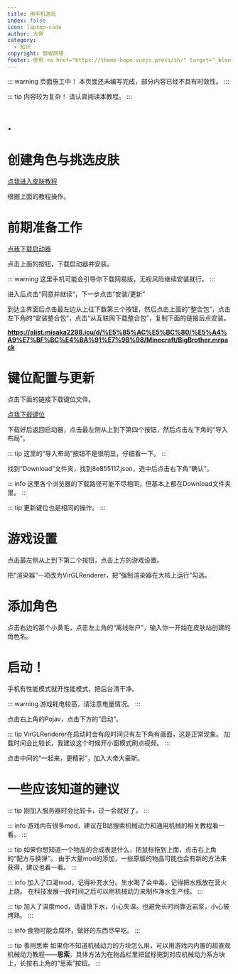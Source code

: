 ```yaml
---
title: 用手机游玩
index: false
icon: laptop-code
author: 大帝
category:
  - 知识
copyright: 御坂网络
footer: 使用 <a href="https://theme-hope.vuejs.press/zh/" target="_blank">VuePress Theme Hope</a> 主题 | MIT 协议, 版权所有 © 2025-至今 Misaka2298
---
```


::: warning 页面施工中！
本页面还未编写完成，部分内容已经不具有时效性。
:::

::: tip 内容较为复杂！
请认真阅读本教程。
:::

# .

# 创建角色与挑选皮肤
[点我进入皮肤教程](https://docs.misaka2298.icu/mc/littleskin)

根据上面的教程操作。

# 前期准备工作
[点我下载启动器](http://209.141.62.68:30008/downloads/1.2.3.5/FCL-release-1.2.3.5-all.apk)

点击上面的按钮，下载启动器并安装。

::: warning 这里手机可能会引导你下载网易版，无视风险继续安装就行。
:::

进入后点击“同意并继续”，下一步点击“安装/更新”

到达主界面后点击最左边从上往下数第三个按钮，然后点击上面的“整合包”，点击左下角的“安装整合包”，点击“从互联网下载整合包”，复制下面的链接后点安装。

**https://alist.misaka2298.icu/d/%E5%85%AC%E5%BC%80/%E5%A4%A9%E7%BF%BC%E4%BA%91%E7%9B%98/Minecraft/BigBrother.mrpack**

# 键位配置与更新

点击下面的链接下载键位文件。

[点我下载键位](https://alist.misaka2298.icu/d/%E5%85%AC%E5%BC%80/%E5%A4%A9%E7%BF%BC%E4%BA%91%E7%9B%98/Minecraft/8e855117.json)

下载好后返回启动器，点击最左侧从上到下第四个按钮，然后点击左下角的“导入布局”。

::: tip 这里的“导入布局”按钮不是很明显，仔细看一下。
:::

找到“Download”文件夹，找到8e855117.json，选中后点击右下角“确认”。

::: info 这里各个浏览器的下载路径可能不尽相同，但基本上都在Download文件夹里。
:::

::: tip 更新键位也是相同的操作。
:::

# 游戏设置

点击最左侧从上到下第二个按钮，点击上方的游戏设置。

把“渲染器”一项改为VirGLRenderer，把“强制渲染器在大核上运行”勾选。

# 添加角色

点击右边的那个小黄毛，点击左上角的“离线账户”，输入你一开始在皮肤站创建的角色名。

# 启动！
手机有性能模式就开性能模式，把后台清干净。

::: warning 游戏耗电较高，请注意电量情况。
:::

点击右上角的Pojav，点击下方的“启动”。

::: tip VirGLRenderer在启动时会有段时间只有左下角有画面，这是正常现象。
加载时间会比较长，我建议这个时候开小窗模式刷点视频。
:::

点击中间的“一起来，更精彩”，加入大帝大豪斯。

# 一些应该知道的建议
::: tip 刚加入服务器时会比较卡，过一会就好了。
:::

::: info 游戏内有很多mod，建议在B站搜索机械动力和通用机械的相关教程看一看。
:::

::: tip 如果你想知道一个物品的合成表是什么，把鼠标拖到上面，点击右上角的“配方与换弹”。
由于大量mod的添加，一些原版的物品可能也会有新的方法来获得，建议也看一看。
:::

::: info 加入了口渴mod，记得补充水分。生水喝了会中毒，记得把水瓶放在营火上烧。
在科技发展一段时间之后可以用机械动力来制作净水生产线。
:::

::: tip 加入了温度mod，请谨慎下水，小心失温。也避免长时间靠近岩浆，小心被烤熟。
:::

::: info 食物可能会腐坏，做好的东西尽早吃。
:::

::: tip 善用思索
如果你不知道机械动力的方块怎么用，可以用游戏内内置的超直观机械动力教程——**思索**。具体方法为在物品栏里把鼠标拖到对应机械动力系方块上，长按右上角的“思索”按钮。
:::
